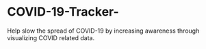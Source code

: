 # COVID-19-Tracker-
Help slow the spread of COVID-19 by increasing awareness through visualizing COVID related data.
